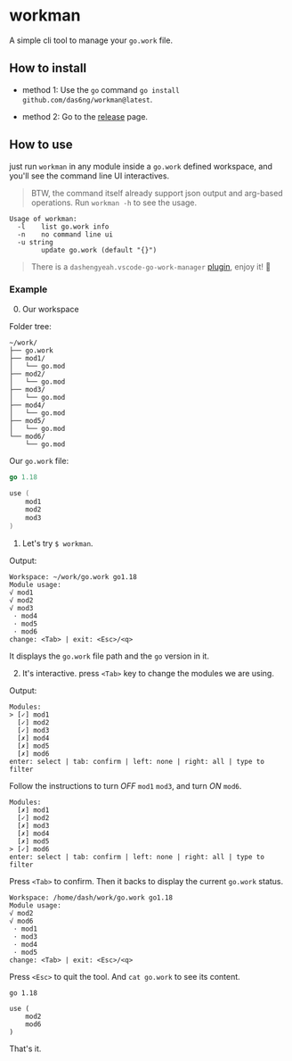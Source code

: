 # workman

A simple cli tool to manage your `go.work` file.

## How to install

- method 1: Use the `go` command `go install github.com/das6ng/workman@latest`.

- method 2: Go to the [release](https://github.com/das6ng/workman/releases) page.

## How to use

just run `workman` in any module inside a `go.work` defined workspace, and you'll see the command line UI interactives.

> BTW, the command itself already support json output and arg-based operations. Run `workman -h` to see the usage.
```
Usage of workman:
  -l    list go.work info
  -n    no command line ui
  -u string
        update go.work (default "{}")
```
> There is a `dashengyeah.vscode-go-work-manager` [plugin](https://marketplace.visualstudio.com/items?itemName=dashengyeah.vscode-go-work-manager), enjoy it! 🎃

### Example

0. Our workspace

Folder tree:

```
~/work/
├── go.work
├── mod1/
│   └── go.mod
├── mod2/
│   └── go.mod
├── mod3/
│   └── go.mod
├── mod4/
│   └── go.mod
├── mod5/
│   └── go.mod
└── mod6/
    └── go.mod
```

Our `go.work` file:

```go
go 1.18

use (
    mod1
    mod2
    mod3
)
```

1. Let's try `$ workman`.

Output:

```
Workspace: ~/work/go.work go1.18
Module usage:
√ mod1
√ mod2
√ mod3
 · mod4
 · mod5
 · mod6
change: <Tab> | exit: <Esc>/<q>
```

It displays the `go.work` file path and the `go` version in it.

2. It's interactive. press `<Tab>` key to change the modules we are using.

Output:

```
Modules:
> [✓] mod1
  [✓] mod2
  [✓] mod3
  [✗] mod4
  [✗] mod5
  [✗] mod6
enter: select | tab: confirm | left: none | right: all | type to filter
```

Follow the instructions to turn *OFF* `mod1` `mod3`, and turn *ON* `mod6`.

```
Modules:
  [✗] mod1
  [✓] mod2
  [✗] mod3
  [✗] mod4
  [✗] mod5
> [✓] mod6
enter: select | tab: confirm | left: none | right: all | type to filter
```

Press `<Tab>` to confirm. Then it backs to display the current `go.work` status.

```
Workspace: /home/dash/work/go.work go1.18
Module usage:
√ mod2
√ mod6
 · mod1
 · mod3
 · mod4
 · mod5
change: <Tab> | exit: <Esc>/<q>
```

Press `<Esc>` to quit the tool. And `cat go.work` to see its content.

```
go 1.18

use (
    mod2
    mod6
)
```

That's it.

